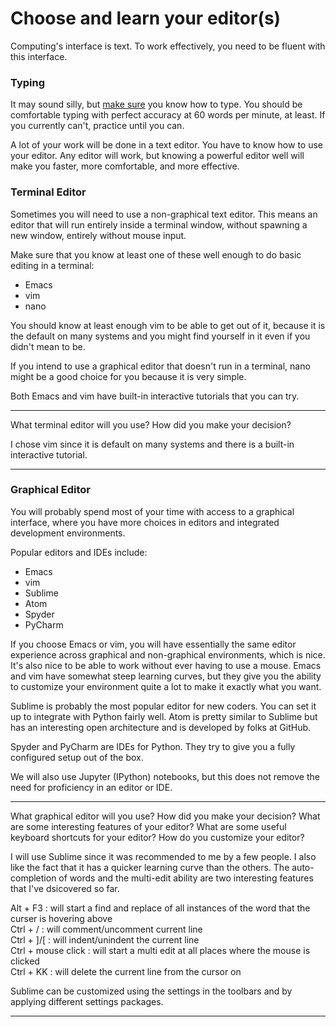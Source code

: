 # Choose and learn your editor(s)


Computing's interface is text. To work effectively, you need to be fluent with this interface.


### Typing

It may sound silly, but [make sure](http://www.typingtest.com/) you know how to type. You should be comfortable typing with perfect accuracy at 60 words per minute, at least. If you currently can't, practice until you can.

A lot of your work will be done in a text editor. You have to know how to use your editor. Any editor will work, but knowing a powerful editor well will make you faster, more comfortable, and more effective.


### Terminal Editor

Sometimes you will need to use a non-graphical text editor. This means an editor that will run entirely inside a terminal window, without spawning a new window, entirely without mouse input.

Make sure that you know at least one of these well enough to do basic editing in a terminal:

 * Emacs
 * vim
 * nano

You should know at least enough vim to be able to get out of it, because it is the default on many systems and you might find yourself in it even if you didn't mean to be.

If you intend to use a graphical editor that doesn't run in a terminal, nano might be a good choice for you because it is very simple.

Both Emacs and vim have built-in interactive tutorials that you can try.

---

What terminal editor will you use? How did you make your decision?

I chose vim since it is default on many systems and there is a built-in interactive tutorial.

---


### Graphical Editor

You will probably spend most of your time with access to a graphical interface, where you have more choices in editors and integrated development environments.

Popular editors and IDEs include:

 * Emacs
 * vim
 * Sublime
 * Atom
 * Spyder
 * PyCharm

If you choose Emacs or vim, you will have essentially the same editor experience across graphical and non-graphical environments, which is nice. It's also nice to be able to work without ever having to use a mouse. Emacs and vim have somewhat steep learning curves, but they give you the ability to customize your environment quite a lot to make it exactly what you want.

Sublime is probably the most popular editor for new coders. You can set it up to integrate with Python fairly well. Atom is pretty similar to Sublime but has an interesting open architecture and is developed by folks at GitHub.

Spyder and PyCharm are IDEs for Python. They try to give you a fully configured setup out of the box.

We will also use Jupyter (IPython) notebooks, but this does not remove the need for proficiency in an editor or IDE.

---

What graphical editor will you use? How did you make your decision? What are some interesting features of your editor? What are some useful keyboard shortcuts for your editor? How do you customize your editor?

I will use Sublime since it was recommended to me by a few people. I also like the fact that it has a quicker learning curve than the others. The auto-completion of words and the multi-edit ability are two interesting features that I've dsicovered so far. 

Alt + F3 : will start a find and replace  of all instances of the word that the curser is hovering above  
Ctrl + / : will comment/uncomment current line  
Ctrl + ]/[ : will indent/unindent the current line  
Ctrl + mouse click : will start a multi edit at all places where the mouse is clicked  
Ctrl + KK : will delete the current line from the cursor on

Sublime can be customized using the settings in the toolbars and by applying different settings packages.

---
